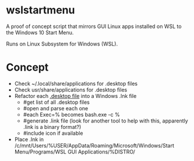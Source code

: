 # wslstartmenu
A proof of concept script that mirrors GUI Linux apps installed on WSL to the Windows 10 Start Menu.

Runs on Linux Subsystem for Windows (WSL).

Concept
==============
* Check ~/.local/share/applications for .desktop files
* Check usr/share/applications for .desktop files
* Refactor each [.desktop file](https://standards.freedesktop.org/desktop-entry-spec/latest/) into a Windows .lnk file
  - #get list of all .desktop files
  - #open and parse each one
  - #each Exec=% becomes bash.exe -c %
  - #generate .link file (look for another tool to help with this, apparently .link is a binary format?)
  - #include icon if available
* Place .lnk in /c/mnt/Users/%USER/AppData/Roaming/Microsoft/Windows/Start Menu/Programs/WSL GUI Applications/%DISTRO/
